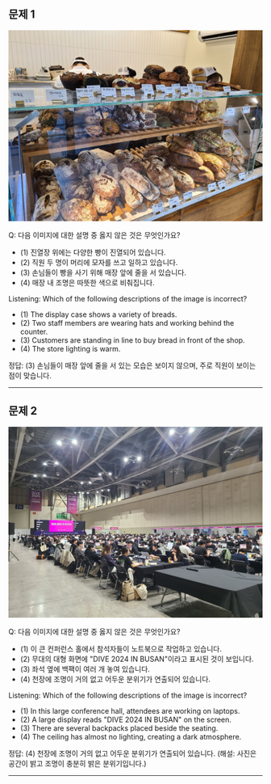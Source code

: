 ## 문제 1

![image](mangwon_bakery.jpg)

Q: 다음 이미지에 대한 설명 중 옳지 않은 것은 무엇인가요?
- (1) 진열장 위에는 다양한 빵이 진열되어 있습니다.
- (2) 직원 두 명이 머리에 모자를 쓰고 일하고 있습니다.
- (3) 손님들이 빵을 사기 위해 매장 앞에 줄을 서 있습니다.
- (4) 매장 내 조명은 따뜻한 색으로 비춰집니다.

Listening: Which of the following descriptions of the image is incorrect?
- (1) The display case shows a variety of breads.
- (2) Two staff members are wearing hats and working behind the counter.
- (3) Customers are standing in line to buy bread in front of the shop.
- (4) The store lighting is warm.

정답: (3) 손님들이 매장 앞에 줄을 서 있는 모습은 보이지 않으며, 주로 직원이 보이는 점이 맞습니다.

--------------

## 문제 2

![image](busan_dive.jpg)

Q: 다음 이미지에 대한 설명 중 옳지 않은 것은 무엇인가요?
- (1) 이 큰 컨퍼런스 홀에서 참석자들이 노트북으로 작업하고 있습니다.
- (2) 무대의 대형 화면에 "DIVE 2024 IN BUSAN"이라고 표시된 것이 보입니다.
- (3) 좌석 옆에 백팩이 여러 개 놓여 있습니다.
- (4) 천장에 조명이 거의 없고 어두운 분위기가 연출되어 있습니다.

Listening: Which of the following descriptions of the image is incorrect?
- (1) In this large conference hall, attendees are working on laptops.
- (2) A large display reads "DIVE 2024 IN BUSAN" on the screen.
- (3) There are several backpacks placed beside the seating.
- (4) The ceiling has almost no lighting, creating a dark atmosphere.

정답: (4) 천장에 조명이 거의 없고 어두운 분위기가 연출되어 있습니다.
(해설: 사진은 공간이 밝고 조명이 충분히 밝은 분위기입니다.)

--------------

